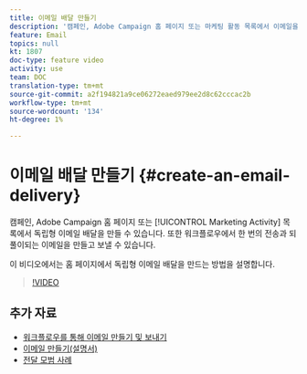 ```yaml
---
title: 이메일 배달 만들기
description: '캠페인, Adobe Campaign 홈 페이지 또는 마케팅 활동 목록에서 이메일을 만들 수 있습니다. 또한 워크플로우에서 한 번 전송하고 되풀이되는 이메일을 만들 수도 있습니다. 이 비디오에서는 홈 페이지에서 이메일 배달을 만드는 방법을 설명합니다. '
feature: Email
topics: null
kt: 1807
doc-type: feature video
activity: use
team: DOC
translation-type: tm+mt
source-git-commit: a2f194821a9ce06272eaed979ee2d8c62cccac2b
workflow-type: tm+mt
source-wordcount: '134'
ht-degree: 1%

---
```



# 이메일 배달 만들기 {#create-an-email-delivery}

캠페인, Adobe Campaign 홈 페이지 또는 [!UICONTROL Marketing Activity] 목록에서 독립형 이메일 배달을 만들 수 있습니다. 또한 워크플로우에서 한 번의 전송과 되풀이되는 이메일을 만들고 보낼 수 있습니다.

이 비디오에서는 홈 페이지에서 독립형 이메일 배달을 만드는 방법을 설명합니다.

>[!VIDEO](https://video.tv.adobe.com/v/23721?quality=12)

## 추가 자료

* [워크플로우를 통해 이메일 만들기 및 보내기](/help/communication-channels/email/create-and-send-emails-via-workflow.md)
* [이메일 만들기(설명서)](https://docs.adobe.com/content/help/en/campaign-standard/using/communication-channels/email-messages/creating-an-email.html)
* [전달 모범 사례](https://docs.campaign.adobe.com/doc/standard/getting_started/en/ACS_DeliveryBestPractices.html)
